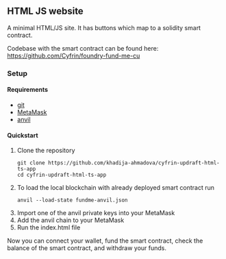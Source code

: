 ## HTML JS website

A minimal HTML/JS site. It has buttons which map to a solidity smart contract.

Codebase with the smart contract can be found here:
https://github.com/Cyfrin/foundry-fund-me-cu


### Setup

#### Requirements
- [git](https://git-scm.com/book/en/v2/Getting-Started-Installing-Git)
- [MetaMask](https://metamask.io/)
- [anvil](https://getfoundry.sh/anvil/overview)

#### Quickstart
1. Clone the repository
    ```
    git clone https://github.com/khadija-ahmadova/cyfrin-updraft-html-ts-app
    cd cyfrin-updraft-html-ts-app
    ```
2. To load the local blockchain with already deployed smart contract run
    ```
    anvil --load-state fundme-anvil.json
    ```
3. Import one of the anvil private keys into your MetaMask
4. Add the anvil chain to your MetaMask
5. Run the index.html file

Now you can connect your wallet, fund the smart contract, check the balance of the smart contract, and withdraw your funds.